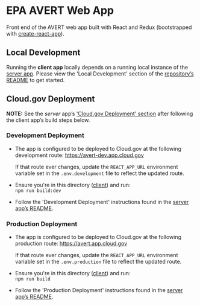 # EPA AVERT Web App

Front end of the AVERT web app built with React and Redux (bootstrapped with [create-react-app](https://github.com/facebook/create-react-app)).

## Local Development

Running the **client app** locally depends on a running local instance of the [server app](/server). Please view the 'Local Development' section of the [repository’s README](../README.md) to get started.

## Cloud.gov Deployment

**NOTE:** See the _server_ app’s ['Cloud.gov Deployment' section](/server#cloudgov-deployment) after following the client app’s build steps below.

### Development Deployment

- The app is configured to be deployed to Cloud.gov at the following development route: https://avert-dev.app.cloud.gov

  If that route ever changes, update the `REACT_APP_URL` environment variable set in the `.env.development` file to reflect the updated route.

- Ensure you're in this directory ([client](/client)) and run:  
  `npm run build:dev`

- Follow the 'Development Deployment' instructions found in the [server app’s README](/server#development-deployment).

### Production Deployment

- The app is configured to be deployed to Cloud.gov at the following production route: https://avert.app.cloud.gov

  If that route ever changes, update the `REACT_APP_URL` environment variable set in the `.env.production` file to reflect the updated route.

- Ensure you're in this directory ([client](/client)) and run:  
  `npm run build`

- Follow the 'Production Deployment' instructions found in the [server app’s README](/server#production-deployment).
